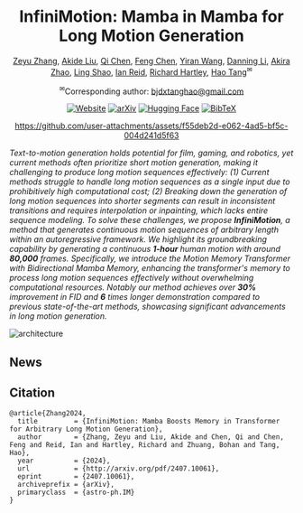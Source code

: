 <div align="center"><h1> InfiniMotion: Mamba in Mamba for Long Motion Generation<br>
<!-- <sub><sup><a href="">Under Review</a></sup></sub> -->
</h1>

[Zeyu Zhang](https://steve-zeyu-zhang.github.io),
[Akide Liu](https://www.linkedin.com/in/akideliu/),
[Qi Chen](https://scholar.google.com/citations?hl=zh-CN&user=OgKU77kAAAAJ),
[Feng Chen](https://github.com/Chenfeng1271),
[Yiran Wang](https://www.linkedin.com/in/yiran-wang-101739246/),
[Danning Li](https://www.linkedin.com/in/danning-li-448039229/),
[Akira Zhao](https://www.linkedin.com/in/akira-zhao/),
[Ling Shao](https://ling-shao.github.io/),
[Ian Reid](https://mbzuai.ac.ae/study/faculty/ian-reid/),
[Richard Hartley](http://users.cecs.anu.edu.au/~hartley/),
[Hao Tang](https://ha0tang.github.io/)<sup>✉</sup>

<sup>✉</sup>Corresponding author: bjdxtanghao@gmail.com

[![Website](https://img.shields.io/badge/Website-Demo-fedcba?style=flat-square)](https://steve-zeyu-zhang.github.io/InfiniMotion/) [![arXiv](https://img.shields.io/badge/arXiv-2407.10061-b31b1b?style=flat-square&logo=arxiv)](https://arxiv.org/abs/2407.10061) 
[![Hugging Face](https://img.shields.io/badge/%F0%9F%A4%97%20Hugging%20Face-555555?style=flat-square)](https://huggingface.co/papers/2407.10061)
[![BibTeX](https://img.shields.io/badge/BibTeX-Citation-eeeeee?style=flat-square)](https://steve-zeyu-zhang.github.io/InfiniMotion/static/scholar.html)


https://github.com/user-attachments/assets/f55deb2d-e062-4ad5-bf5c-004d241d5f63



</div>

_Text-to-motion generation holds potential for film, gaming, and robotics, yet current methods often prioritize short motion generation, making it challenging to produce long motion sequences effectively: (1) Current methods struggle to handle long motion sequences as a single input due to prohibitively high computational cost; (2) Breaking down the generation of long motion sequences into shorter segments can result in inconsistent transitions and requires interpolation or inpainting, which lacks entire sequence modeling. To solve these challenges, we propose **InfiniMotion**, a method that generates continuous motion sequences of arbitrary length within an autoregressive framework. We highlight its groundbreaking capability by generating a continuous **1-hour** human motion with around **80,000** frames. Specifically, we introduce the Motion Memory Transformer with Bidirectional Mamba Memory, enhancing the transformer's memory to process long motion sequences effectively without overwhelming computational resources. Notably our method achieves over **30%** improvement in FID and **6** times longer demonstration compared to previous state-of-the-art methods, showcasing significant advancements in long motion generation._

![architecture](https://github.com/user-attachments/assets/d5fdb39a-c99e-4ff9-85d0-47d8bbf485c2)

## News

<!-- <b>(03/13/2024)</b> &#127881; Our paper has been highlighted by <a href="https://wx.zsxq.com/dweb2/index/topic_detail/1522541851241522"><b>CVer</b></a>! -->

## Citation


```
@article{Zhang2024,
  title         = {InfiniMotion: Mamba Boosts Memory in Transformer for Arbitrary Long Motion Generation},
  author        = {Zhang, Zeyu and Liu, Akide and Chen, Qi and Chen, Feng and Reid, Ian and Hartley, Richard and Zhuang, Bohan and Tang, Hao},
  year          = {2024},
  url           = {http://arxiv.org/pdf/2407.10061},
  eprint        = {2407.10061},
  archiveprefix = {arXiv},
  primaryclass  = {astro-ph.IM}
}
```

